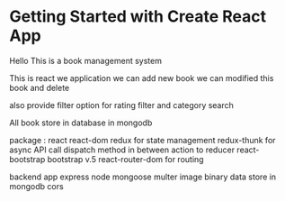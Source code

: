 # Getting Started with Create React App

Hello
This is a book management system

This is react we application we can add new book
we can modified this book and delete

also provide filter option for rating filter and category search

All book store in database in mongodb

package :
react
react-dom
redux for state management
redux-thunk for async API call dispatch method in between action to reducer
react-bootstrap
bootstrap v.5
react-router-dom for routing

backend app
express
node
mongoose
multer image binary data store in mongodb
cors
